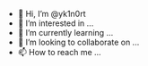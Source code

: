 - 👋 Hi, I’m @yk1n0rt
- 👀 I’m interested in ...
- 🌱 I’m currently learning ...
- 💞️ I’m looking to collaborate on ...
- 📫 How to reach me ...

<!---
yk1n0rt/yk1n0rt is a ✨ special ✨ repository because its `README.md` (this file) appears on your GitHub profile.
You can click the Preview link to take a look at your changes.
--->
